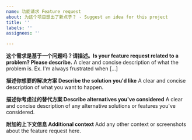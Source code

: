 ```yaml
---
name: 功能请求 Feature request
about: 为这个项目想出了新点子？ - Suggest an idea for this project
title: ''
labels: ''
assignees: ''

---
```


**这个需求是基于一个问题吗？请描述。Is your feature request related to a problem? Please describe.**
A clear and concise description of what the problem is. Ex. I'm always frustrated when [...]

**描述你想要的解决方案 Describe the solution you'd like**
A clear and concise description of what you want to happen.

**描述你考虑过的替代方案 Describe alternatives you've considered**
A clear and concise description of any alternative solutions or features you've considered.

**附加的上下文信息 Additional context**
Add any other context or screenshots about the feature request here.
